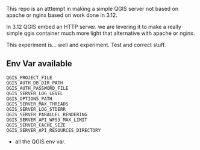 This repo is an atttempt in making a simple QGIS server not based on apache or nginx based on work
done in 3.12.

In 3.12 QGIS embed an HTTP server. we are levering it to make a really simple qgis container much
more light that alternative with apache or nginx.

This experiment is... well and experiment. Test and correct stuff.

## Env Var available 

```
QGIS_PROJECT_FILE
QGIS_AUTH_DB_DIR_PATH
QGIS_AUTH_PASSWORD_FILE
QGIS_SERVER_LOG_LEVEL
QGIS_OPTIONS_PATH
QGIS_SERVER_MAX_THREADS
QGIS_SERVER_LOG_STDERR
QGIS_SERVER_PARALLEL_RENDERING
QGIS_SERVER_API_WFS3_MAX_LIMIT
QGIS_SERVER_CACHE_SIZE
QGIS_SERVER_API_RESOURCES_DIRECTORY
```

+ all the QGIS env var.
